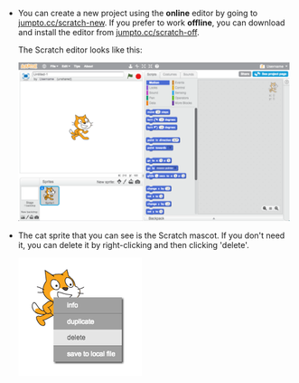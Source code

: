 + You can create a new project using the __online__ editor by going to <a href="http://jumpto.cc/scratch-new" target="_blank">jumpto.cc/scratch-new</a>. If you prefer to work __offline__, you can download and install the editor from <a href="http://jumpto.cc/scratch-off" target="_blank">jumpto.cc/scratch-off</a>.

	The Scratch editor looks like this:

	![screenshot](images/scratch-editor.png)

+ The cat sprite that you can see is the Scratch mascot. If you don't need it, you can delete it by right-clicking and then clicking 'delete'.

	![screenshot](images/delete.png)
